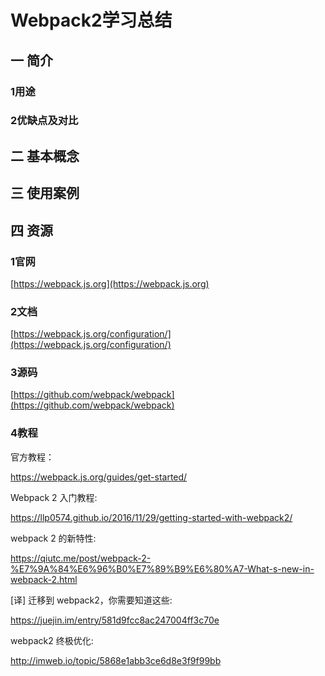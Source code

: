 # Webpack2学习总结

## 一 简介

### 1用途

### 2优缺点及对比

## 二 基本概念

## 三 使用案例

## 

## 四 资源

### 1官网

[https://webpack.js.org](https://webpack.js.org)

### 2文档

[https://webpack.js.org/configuration/](https://webpack.js.org/configuration/)

### 3源码

[https://github.com/webpack/webpack](https://github.com/webpack/webpack)

### 4教程

官方教程：

https://webpack.js.org/guides/get-started/

Webpack 2 入门教程:

https://llp0574.github.io/2016/11/29/getting-started-with-webpack2/

webpack 2 的新特性:

https://qiutc.me/post/webpack-2-%E7%9A%84%E6%96%B0%E7%89%B9%E6%80%A7-What-s-new-in-webpack-2.html

\[译\] 迁移到 webpack2，你需要知道这些:

https://juejin.im/entry/581d9fcc8ac247004ff3c70e

webpack2 终极优化:

http://imweb.io/topic/5868e1abb3ce6d8e3f9f99bb





